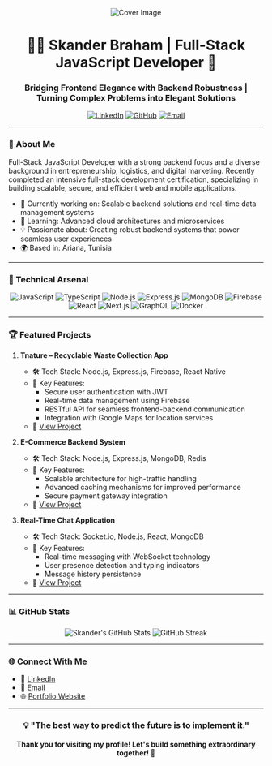 <div align="center">

![Cover Image](https://user-images.githubusercontent.com/74038190/225813708-98b745f2-7d22-48cf-9150-083f1b00d6c9.gif)

# 👨‍💻 Skander Braham | Full-Stack JavaScript Developer 🚀

<h3>Bridging Frontend Elegance with Backend Robustness | Turning Complex Problems into Elegant Solutions</h3>

[![LinkedIn](https://img.shields.io/badge/-LinkedIn-0077B5?style=for-the-badge&logo=linkedin&logoColor=white)](https://www.linkedin.com/in/skander-braham)
[![GitHub](https://img.shields.io/badge/-GitHub-181717?style=for-the-badge&logo=github&logoColor=white)](https://github.com/CikonD)
[![Email](https://img.shields.io/badge/-Email-D14836?style=for-the-badge&logo=gmail&logoColor=white)](mailto:skanderbraham@yahoo.fr)

</div>

---

### 🌟 About Me

Full-Stack JavaScript Developer with a strong backend focus and a diverse background in entrepreneurship, logistics, and digital marketing. Recently completed an intensive full-stack development certification, specializing in building scalable, secure, and efficient web and mobile applications.

- 🔭 Currently working on: Scalable backend solutions and real-time data management systems
- 🌱 Learning: Advanced cloud architectures and microservices
- 💡 Passionate about: Creating robust backend systems that power seamless user experiences
- 🌍 Based in: Ariana, Tunisia

---

### 💼 Technical Arsenal

<div align="center">

![JavaScript](https://img.shields.io/badge/-JavaScript-F7DF1E?style=for-the-badge&logo=javascript&logoColor=black)
![TypeScript](https://img.shields.io/badge/-TypeScript-3178C6?style=for-the-badge&logo=typescript&logoColor=white)
![Node.js](https://img.shields.io/badge/-Node.js-339933?style=for-the-badge&logo=node.js&logoColor=white)
![Express.js](https://img.shields.io/badge/-Express.js-000000?style=for-the-badge&logo=express&logoColor=white)
![MongoDB](https://img.shields.io/badge/-MongoDB-47A248?style=for-the-badge&logo=mongodb&logoColor=white)
![Firebase](https://img.shields.io/badge/-Firebase-FFCA28?style=for-the-badge&logo=firebase&logoColor=black)
![React](https://img.shields.io/badge/-React-61DAFB?style=for-the-badge&logo=react&logoColor=black)
![Next.js](https://img.shields.io/badge/-Next.js-000000?style=for-the-badge&logo=next.js&logoColor=white)
![GraphQL](https://img.shields.io/badge/-GraphQL-E10098?style=for-the-badge&logo=graphql&logoColor=white)
![Docker](https://img.shields.io/badge/-Docker-2496ED?style=for-the-badge&logo=docker&logoColor=white)

</div>

---

### 🏆 Featured Projects

1. **Tnature – Recyclable Waste Collection App**
   - 🛠 Tech Stack: Node.js, Express.js, Firebase, React Native
   - 🔑 Key Features:
     - Secure user authentication with JWT
     - Real-time data management using Firebase
     - RESTful API for seamless frontend-backend communication
     - Integration with Google Maps for location services
   - 🔗 [View Project](https://github.com/CikonD/tnature)

2. **E-Commerce Backend System**
   - 🛠 Tech Stack: Node.js, Express.js, MongoDB, Redis
   - 🔑 Key Features:
     - Scalable architecture for high-traffic handling
     - Advanced caching mechanisms for improved performance
     - Secure payment gateway integration
   - 🔗 [View Project](https://github.com/CikonD/ecommerce-backend)

3. **Real-Time Chat Application**
   - 🛠 Tech Stack: Socket.io, Node.js, React, MongoDB
   - 🔑 Key Features:
     - Real-time messaging with WebSocket technology
     - User presence detection and typing indicators
     - Message history persistence
   - 🔗 [View Project](https://github.com/CikonD/realtime-chat)

---

### 📊 GitHub Stats

<div align="center">
  <img src="https://github-readme-stats.vercel.app/api?username=CikonD&show_icons=true&theme=radical" alt="Skander's GitHub Stats" />
  <img src="https://github-readme-streak-stats.herokuapp.com/?user=CikonD&theme=radical" alt="GitHub Streak" />
</div>

---

### 🌐 Connect With Me

- 💼 [LinkedIn](https://www.linkedin.com/in/skander-braham)
- 📧 [Email](mailto:skanderbraham@yahoo.fr)
- 🌐 [Portfolio Website](https://www.skanderbraham.com) <!-- Add your portfolio website when available -->

---

<div align="center">

### 💡 "The best way to predict the future is to implement it." 

#### Thank you for visiting my profile! Let's build something extraordinary together! 🚀

</div>
